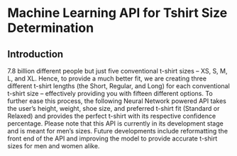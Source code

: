 # Machine Learning API for Tshirt Size Determination
## Introduction
7.8 billion different people but just five conventional t-shirt sizes – XS, S, M, L, and XL. Hence, to provide a much better fit, we are creating three different t-shirt lengths (the Short, Regular, and Long) for each conventional t-shirt size – effectively providing you with fifteen different options. To further ease this process, the following Neural Network powered API takes the user’s height, weight, shoe size, and preferred t-shirt fit (Standard or Relaxed) and provides the perfect t-shirt with its respective confidence percentage.
Please note that this API is currently in its development stage and is meant for men’s sizes. Future developments include reformatting the front end of the API and improving the model to provide accurate t-shirt sizes for men and women alike.
